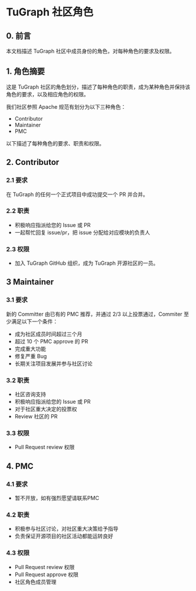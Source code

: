# TuGraph 社区角色

## 0. 前言
本文档描述 TuGraph 社区中成员身份的⻆色，对每种⻆色的要求及权限。 
## 1. ⻆色摘要

这是 TuGraph 社区的⻆色划分，描述了每种⻆色的职责，成为某种⻆色并保持该⻆色的要求，以及相应⻆色的权限。

我们社区参照 Apache 规范有划分为以下三种⻆色：

- Contributor 
- Maintainer 
- PMC 

以下描述了每种⻆色的要求、职责和权限。 		 						 					
## 2. Contributor 
### 2.1 要求 
在 TuGraph 的任何一个正式项目中成功提交一个 PR 并合并。 
### 2.2 职责

- 积极响应指派给您的 Issue 或 PR
- 一起帮忙回复 issue/pr，把 issue 分配给对应模块的负责人
### 2.3 权限 

- 加入 TuGraph GitHub 组织，成为 TuGraph 开源社区的一员。 
## 3 Maintainer 
### 3.1 要求 
新的 Committer 由已有的 PMC 推荐，并通过 2/3 以上投票通过，Commiter 至少满足以下一个条件：

- 成为社区成员时间超过三个月 
- 超过 10 个 PMC approve 的 PR 
- 完成重大功能 
- 修复严重 Bug 
- 长期关注项目发展并参与社区讨论
### 3.2 职责 

- 社区咨询支持
- 积极响应指派给您的 Issue 或 PR
- 对于社区重大决定的投票权
- Review 社区的 PR 
### 3.3 权限 

- Pull Request review 权限 
## 4. PMC 
### 4.1 要求 

- 暂不开放，如有强烈愿望请联系PMC
### 4.2 职责 

- 积极参与社区讨论，对社区重大决策给予指导 
- 负责保证开源项目的社区活动都能运转良好 
### 4.3 权限 

- Pull Request review 权限 
- Pull Request approve 权限 
- 社区角色成员管理

